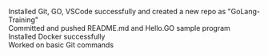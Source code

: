 Installed Git, GO, VSCode successfully and created a new repo as "GoLang-Training" <br />
Committed and pushed README.md and Hello.GO sample program <br />
Installed Docker successfully <br /> 
Worked on basic Git commands <br />
